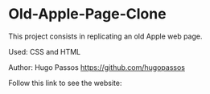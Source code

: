 # Old-Apple-Page-Clone

This project consists in replicating an old Apple web page.

Used: CSS and HTML

Author: Hugo Passos https://github.com/hugopassos

Follow this link to see the website: 

